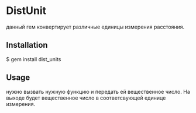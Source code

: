 # DistUnit

данный гем конвертирует различные единицы измерения расстояния.

## Installation

$ gem install dist_units

## Usage

нужно вызвать нужную функцию и передать ей вещественное число. На выходе будет вещественное число в соответсвующей единице измерения.


